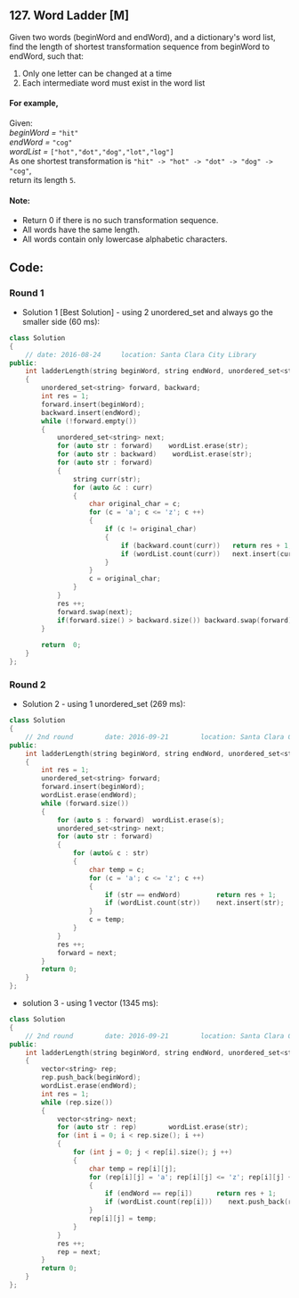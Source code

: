 ## 127. Word Ladder [M]
Given two words (beginWord and endWord), and a dictionary's word list, find the length of shortest transformation sequence from beginWord to endWord, such that:

  1. Only one letter can be changed at a time
  2. Each intermediate word must exist in the word list
  
#### For example,
  Given:   
  *beginWord =* `"hit"`   
  *endWord =* `"cog"`   
  *wordList =* `["hot","dot","dog","lot","log"]`   
  As one shortest transformation is `"hit" -> "hot" -> "dot" -> "dog" -> "cog"`,   
  return its length `5`.   

#### Note:
- Return 0 if there is no such transformation sequence.
- All words have the same length.
- All words contain only lowercase alphabetic characters.

## Code:
### Round 1
- Solution 1 [Best Solution] - using 2 unordered_set and always go the smaller side (60 ms):
```c++
class Solution 
{
    // date: 2016-08-24     location: Santa Clara City Library
public:
    int ladderLength(string beginWord, string endWord, unordered_set<string>& wordList)
    {
        unordered_set<string> forward, backward;
        int res = 1;
        forward.insert(beginWord);
        backward.insert(endWord);
        while (!forward.empty())
        {
            unordered_set<string> next;
            for (auto str : forward)    wordList.erase(str);
            for (auto str : backward)    wordList.erase(str);
            for (auto str : forward)
            {
                string curr(str);
                for (auto &c : curr)
                {
                    char original_char = c;
                    for (c = 'a'; c <= 'z'; c ++)
                    {
                        if (c != original_char)
                        {
                            if (backward.count(curr))   return res + 1;
                            if (wordList.count(curr))   next.insert(curr);
                        }
                    }
                    c = original_char;
                }
            }
            res ++;
            forward.swap(next);
            if(forward.size() > backward.size()) backward.swap(forward);
        }
        
        return  0;
    }
};
```

### Round 2
- Solution 2 - using 1 unordered_set (269 ms):
```c++
class Solution 
{
    // 2nd round        date: 2016-09-21        location: Santa Clara Centeral Park
public:
    int ladderLength(string beginWord, string endWord, unordered_set<string>& wordList) 
    {
        int res = 1;
        unordered_set<string> forward;
        forward.insert(beginWord);
        wordList.erase(endWord);
        while (forward.size())
        {
            for (auto s : forward)  wordList.erase(s);
            unordered_set<string> next;
            for (auto str : forward)
            {
                for (auto& c : str)
                {
                    char temp = c;
                    for (c = 'a'; c <= 'z'; c ++)
                    {
                        if (str == endWord)         return res + 1;
                        if (wordList.count(str))    next.insert(str); 
                    }
                    c = temp;
                }
            }
            res ++;
            forward = next;
        }
        return 0;
    }
};
```

- solution 3 - using 1 vector (1345 ms):
```c++
class Solution 
{
    // 2nd round        date: 2016-09-21        location: Santa Clara Centeral Park
public:
    int ladderLength(string beginWord, string endWord, unordered_set<string>& wordList) 
    {
        vector<string> rep;
        rep.push_back(beginWord);
        wordList.erase(endWord);
        int res = 1;
        while (rep.size())
        {
            vector<string> next;
            for (auto str : rep)        wordList.erase(str);
            for (int i = 0; i < rep.size(); i ++)
            {
                for (int j = 0; j < rep[i].size(); j ++)
                {
                    char temp = rep[i][j];
                    for (rep[i][j] = 'a'; rep[i][j] <= 'z'; rep[i][j] ++)
                    {
                        if (endWord == rep[i])      return res + 1;
                        if (wordList.count(rep[i]))    next.push_back(rep[i]);
                    }
                    rep[i][j] = temp;
                }
            }
            res ++;
            rep = next;
        }
        return 0;
    }
};
```
